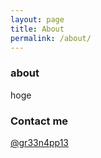 ```yaml
---
layout: page
title: About
permalink: /about/
---
```


### about

hoge

### Contact me

[@gr33n4pp13](https://twitter.com/gr33n4pp13)
